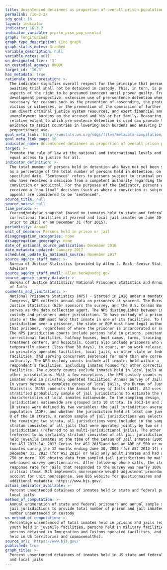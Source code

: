 ```yaml
---
title: Unsentenced detainees as proportion of overall prison population
permalink: /16-3-2/
sdg_goal: 16
layout: indicator
indicator: 16.3.2
indicator_variable: prprtn_prsn_pop_unsntcd
graph: longitudinal
graph_type_description: Line graph
graph_status_notes: Graphed
variable_description: null
variable_notes: null
un_designated_tier: '1'
un_custodial_agency: UNODC
target_id: '16.3'
has_metadata: true
rationale_interpretation: >-
  The indicator signifies overall respect for the principle that persons
  awaiting trial shall not be detained in custody. This, in turn, is premised on
  aspects of the right to be presumed innocent until proven guilty. From a
  development perspective, extensive use of pre-sentence detention when not
  necessary for reasons such as the prevention of absconding, the protection of
  victims or witnesses, or the prevention of the commission of further offences,
  can divert criminal justice system resources, and exert financial and
  unemployment burdens on the accused and his or her family. Measuring the
  relative extent to which pre-sentence detention is used can provide the
  evidence to assist countries in lowering such burdens and ensuring its
  proportionate use.
goal_meta_link: 'http://unstats.un.org/sdgs/files/metadata-compilation/Metadata-Goal-16.pdf'
goal_meta_link_page: 16
indicator_name: Unsentenced detainees as proportion of overall prison population
target: >-
  Promote the rule of law at the national and international levels and ensure
  equal access to justice for all.
indicator_definition: >-
  The total number of persons held in detention who have not yet been sentenced,
  as a percentage of the total number of persons held in detention, on a
  specified date. 'Sentenced' refers to persons subject to criminal proceedings
  who have received a decision from a competent authority regarding their
  conviction or acquittal. For the purposes of the indicator, persons who have
  received a 'non-final' decision (such as where a conviction is subject to
  appeal) are considered to be 'sentenced'.
source_title: null
source_notes: null
time_period: >-
  Yearend/midyear snapshot (based on innmates held in state and federal
  correctional facilities at yearend and local jail inmates on June 30(for years
  prior to 2015) or on December 31 (for 2015).
periodicity: Annual
unit_of_measure: Persons held in prison or jail
disaggregation_categories: none
disaggregation_geography: none
date_of_national_source_publication: December 2016
date_metadata_updated: January 2017
scheduled_update_by_national_source: November 2017
source_agency_staff_name: >-
  Bureau of Justice Statistics (provided by Allen J. Beck, Senior Statistical
  Advisor)
source_agency_staff_email: allen.beck@usdoj.gov
source_agency_survey_dataset: >-
  Bureau of Justice Statistics/ National Prisoners Statistics and Annual Survey
  of Jails
comments_and_limitations: >-
  National Prisoners Statistics (NPS) - Started in 1926 under a mandate from
  Congress, NPS collects annual data on prisoners at yearend. The Bureau of
  Justice Statistics (BJS) sponsors the survey, and the U.S. Census Bureau
  serves as the data collection agent. The NPS distinguishes between inmates in
  custody and prisoners under jurisdiction. To have custody of a prisoner, a
  state or the BOP must hold that inmate in one of its facilities. To have
  jurisdiction over a prisoner, the state or BOP must have legal authority over
  that prisoner, regardless of where the prisoner is incarcerated or supervised.
  The NPS jurisdiction counts include persons held in prisons, penitentiaries,
  correctional facilities, halfway houses, boot camps, farms, training or
  treatment centers, and hospitals. Counts also include prisoners who were
  temporarily absent (less than 30 days), in court, or on work release; housed
  in privately operated facilities, local jails, or other state or federal
  facilities; and serving concurrent sentences for more than one correctional
  authority. The NPS custody counts include all inmates held within a
  respondent’s facilities, including inmates housed for other correctional
  facilities. The custody counts exclude inmates held in local jails and in
  other jurisdictions. With a few exceptions, the NPS custody counts exclude
  inmates held in privately operated facilities. Annual Survey of Jails (ASJ) -
  In years between a complete census of local jails, the Bureau of Justice
  Statistics (BJS) conducts the Annual Survey of Jails (ASJ). ASJ uses a
  stratified probability sample of jail jurisdictions to estimate the number and
  characteristics of local inmates nationwide. In the sampling design, the jail
  jurisdictions nationwide are grouped into 10 strata. In 2013-14 and 2015, the
  10 strata were defined by two variables: the jail jurisdiction average daily
  population (ADP), and whether the jurisdiction held at least one juvenile. For
  8 of the 10 strata, a random sample of jail jurisdictions was selected. For
  the remaining two strata, all jurisdictions were included in the sample. One
  stratum consisted of all jails that were operated jointly by two or more
  jurisdictions (referred to as multi-jurisdictional jails). The other stratum
  (referred to as certainty stratum) consisted of all jail jurisdictions that
  held juvenile inmates at the time of the Census of Jail Inmates (2005 Census
  for ASJ 2013-14; 2013 Census for ASJ 2015)and had an ADP of 500 or more
  inmates during the 12 months ending June 30, 2005 (for ASJ 2013-14) or ending
  December 31, 2013 (for ASJ 2015) or held only adult inmates and had an ADP of
  750 or more. BJS obtains data from sampled jail jurisdictions by mailed and
  web-based survey questionnaires. After follow-up phone calls, the item
  response rate for jails that responded to the survey was nearly 100% for
  critical items. BJS implements nonresponse weight adjustment procedures to
  account for unit nonresponse. See BJS website for questionnaires and
  additional metadata: https://www.bjs.gov/.
actual_indicator_available: >-
  Percent unsentenced detainees of inmates held in state and federal prisons and
  local jails
method_of_computation: >-
  Annual enumeration of state and federal prisoners and annual sample survey of
  jail jurisdictions to provide total number of prison and jail inmates and
  number unsentenced in custody
us_method_of_computation: >-
  Percentage unsentenced of total inmates held in prisons and jails (excludes
  youth held in juvenile facilities, persons held in military facilities,
  persons detained in Immigration and Customs operated facilities, and persons
  held in US territories and commonwealths).
source_url: 'https://www.bjs.gov/'
published: true
graph_title: >-
  Percent unsentenced detainees of inmates held in US state and federal prisons
  and local jails
---
```


